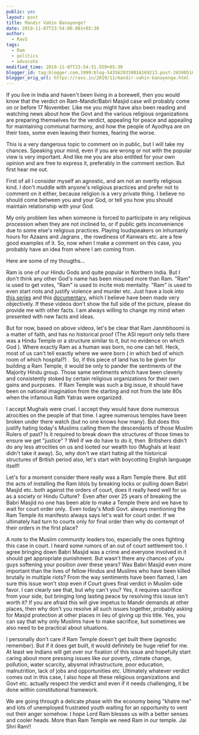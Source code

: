 ```yaml
---
public: yes
layout: post
title: Mandir Vahin Banayenge?
date: 2019-11-07T23:54:00.001+05:30
author:
  - RavS
tags:
  - Ram
  - politics
  - advocate
modified_time: 2019-11-07T23:54:31.559+05:30
blogger_id: tag:blogger.com,1999:blog-5435629330016169213.post-2659851689615966931
blogger_orig_url: https://ravs.in/2019/11/mandir-vahin-banayenge.html
---
```


If you live in India and haven't been living in a borewell, then you would know that the verdict on Ram-Mandir/Babri Masjid case will probably come on or before 17 November. Like me you might have also been reading and watching news about how the Govt and the various religious organizations are preparing themselves for the verdict, appealing for peace and appealing for maintaining communal harmony, and how the people of Ayodhya are on their toes, some even leaving their homes, fearing the worse.

This is a very dangerous topic to comment on in public, but I will take my chances. Speaking your mind, even if you are wrong or not with the popular view is very important. And like me you are also entitled for your own opinion and are free to express it, preferably in the comment section. But first hear me out. 

First of all I consider myself an agnostic, and am not an overtly religious kind. I don't muddle with anyone's religious practices and prefer not to comment on it either, because religion is a very private thing. I believe no should come between you and your God, or tell you how you should maintain relationship with your God. 

My only problem lies when someone is forced to participate in any religious procession when they are not inclined to, or if public gets inconvenience due to some else's religious practices. Playing loudspeakers on inhumanly hours for Azaans and Jagrans , the rowdiness of Kanwars etc. are a few good examples of it. So, now when I make a comment on this case, you probably have an idea from where I am coming from.

Here are some of my thougths...

Ram is one of our Hindu Gods and quite popular in Northern India. But I don't think any other God's name has been misused more than Ram. "Ram" is used to get votes, "Ram" is used to incite mob mentality. "Ram" is used to even start riots and justify violence and murder etc. Just have a look into [this series](https://www.youtube.com/playlist?list=PLx9w4BXh1KvVoIQdI3zcT50PvbCPlMgO7) and this [documentary](https://www.youtube.com/watch?v=GMT18TMNQbY), which I believe have been made very objectively. If these videos don't show the full side of the picture, please do provide me with other facts. I am always willing to change my mind when presented with new facts and ideas.

But for now, based on above videos, let's be clear that Ram Janmbhoomi is a matter of faith, and has no historical proof (The ASI report only tells there was a Hindu Temple or a structure similar to it, but no evidence on which God ). Where exactly Ram as a human was born, no one can tell. Heck, most of us can't tell exactly where we were born ( in which bed of which room of which hospital?) .  So, if this piece of land has to be given for building a Ram Temple, it would be only to pander the sentiments of the Majority Hindu group. Those same sentiments which have been cleverly and consistently stoked by certain religious organizations for their own gains and purposes.  If Ram Temple was such a big issue, it should have been on national imagination from the starting and not from the late 80s when the infamous Rath Yatras were organized.

I accept Mughals were cruel. I accept they would have done numerous atrocities on the people of that time. I agree numerous temples have been broken under there watch (but no one knows how many). But does this justify hating today's Muslims calling them the descendants of those Muslim Rulers of past? Is it required to break down the structures of those times to ensure we get "justice" ? Well if we do have to do it, then  Britishers didn't do any less atrocities on us and looted our wealth too (Mughals at least didn't take it away). So, why don't we start hating all the historical structures of British period also, let's start with boycotting English language itself!

Let's for a moment consider there really was a Ram Temple there. But still the acts of installing the Ram Idols by breaking locks or pulling down Babri Masjid etc. both against the orders of court, does it really heed well for us as a society or Hindu Culture?  Even after over 25 years of breaking the Babri Masjid no one has been able to make a Temple there and we have to wait for court order only.  Even today's Modi Govt. always mentioning the Ram Temple its manifesto always says let's wait for court order. If we ultimately had turn to courts only for final order then why do contempt of their orders in the first place?

A note to the Muslim community leaders too, especially the ones fighting this case in court. I heard some rumors of an out of court settlement too. I agree bringing down Babri Masjid was a crime and everyone involved in it should get appropriate punishment. But wasn't there any chances of you guys softening your position over these years? Was Babri Masjid even more important than the lives of fellow Hindus and Muslims who have been killed brutally in multiple riots? From the way sentiments have been flamed, I am sure this issue won't stop even if Court gives final verdict in Muslim side favor. I can clearly see that, but why can't you? Yes, it requires sacrifice from your side, but bringing long lasting peace by resolving this issue isn't worth it? If you are afraid this will give impetus to Mandir demands at other places, then why don't you resolve all such issues together, probably asking for Masjid protection at other places in lieu of giving up this title. Yes, you can say that why only Muslims have to make sacrifice, but sometimes we also need to be practical about situations. 

I personally don't care if Ram Temple doesn't get built there (agnostic remember). But if it does get built, it would definitely be huge relief for me. At least we Indians will get over our fixation of this issue and hopefully start caring about more pressing issues like our poverty, climate change, pollution, water scarcity, abysmal infrastructure, poor education, malnutrition, lack of jobs and opportunities etc. Ultimately whatever verdict comes out in this case, I also hope all these religious organizations and Govt etc. actually respect the verdict and even if it needs challenging, it be done within constitutional framework. 

We are going through a delicate phase with the economy being "khatre me" and lots of unemployed frustrated youth waiting for an opportunity to vent out their anger somehow. I hope Lord Ram blesses us with a better senses and cooler heads. More than Ram Temple we need Ram in our temple. Jai Shri Ram!!
